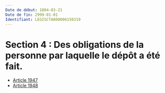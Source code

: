 ```yaml
---
Date de début: 1804-03-21
Date de fin: 2999-01-01
Identifiant: LEGISCTA000006150319
---
```


<h1>Section 4 : Des obligations de la personne par laquelle le dépôt a été fait.</h1>

- [Article 1947](article_1947.md)
- [Article 1948](article_1948.md)
